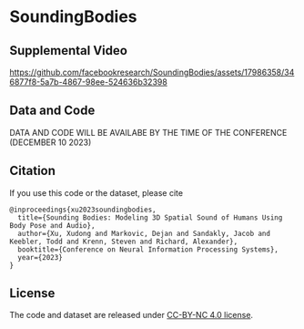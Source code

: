 # SoundingBodies

## Supplemental Video

https://github.com/facebookresearch/SoundingBodies/assets/17986358/346877f8-5a7b-4867-98ee-524636b32398

## Data and Code
DATA AND CODE WILL BE AVAILABE BY THE TIME OF THE CONFERENCE (DECEMBER 10 2023)


## Citation

If you use this code or the dataset, please cite

```
@inproceedings{xu2023soundingbodies,
  title={Sounding Bodies: Modeling 3D Spatial Sound of Humans Using Body Pose and Audio},
  author={Xu, Xudong and Markovic, Dejan and Sandakly, Jacob and Keebler, Todd and Krenn, Steven and Richard, Alexander},
  booktitle={Conference on Neural Information Processing Systems},
  year={2023}
}
```

## License

The code and dataset are released under [CC-BY-NC 4.0 license](https://github.com/facebookresearch/SoundingBodies//blob/main/LICENSE).
